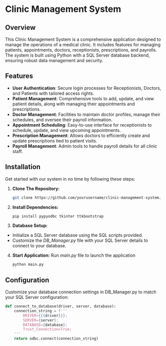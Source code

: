 # Clinic Management System

## Overview
This Clinic Management System is a comprehensive application designed to manage the operations of a medical clinic. It includes features for managing patients, appointments, doctors, receptionists, prescriptions, and payrolls. The system is built using Python with a SQL Server database backend, ensuring robust data management and security.

## Features
- **User Authentication**: Secure login processes for Receptionists, Doctors, and Patients with tailored access rights.
- **Patient Management**: Comprehensive tools to add, update, and view patient details, along with managing their appointments and prescriptions.
- **Doctor Management**: Facilities to maintain doctor profiles, manage their schedules, and oversee their payroll information.
- **Appointment Scheduling**: Easy-to-use interface for receptionists to schedule, update, and view upcoming appointments.
- **Prescription Management**: Allows doctors to efficiently create and update prescriptions tied to patient visits.
- **Payroll Management**: Admin tools to handle payroll details for all clinic staff.

## Installation
Get started with our system in no time by following these steps:

1. **Clone The Repository:**
   ```bash
   git clone https://github.com/yourusername/clinic-management-system.git

2. **Install Dependencies:**
   ```bash
   pip install pypyodbc tkinter ttkbootstrap

3. **Database Setup:**
  - Initialize a SQL Server database using the SQL scripts provided.
  - Customize the *DB_Manager.py* file with your SQL Server details to connect to your database.

4. **Start Application:**
   Run *main.py* file to launch the application
   ```bash
   python main.py

## Configuration
Customize your database connection settings in DB_Manager.py to match your SQL Server configuration:

```python
def connect_to_database(driver, server, database):
    connection_string = f'''
        DRIVER={{{driver}}};
        SERVER={server};
        DATABASE={database};
        Trust_Connection=True;
    '''
    return odbc.connect(connection_string) 
